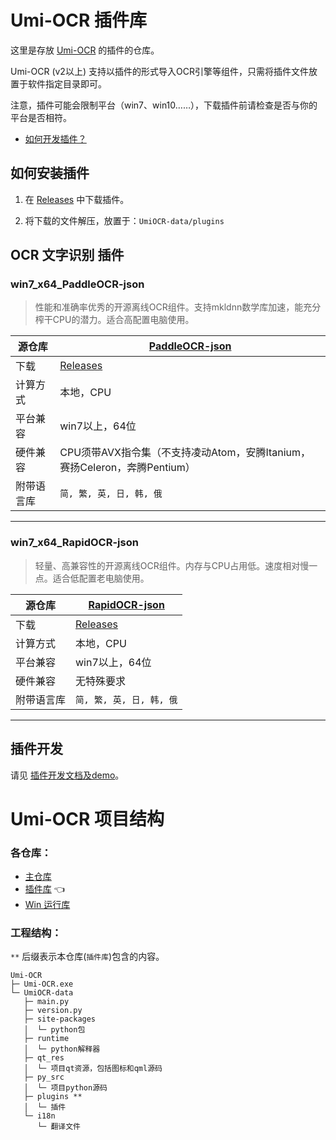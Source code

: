 # Umi-OCR 插件库

这里是存放 [Umi-OCR](https://github.com/hiroi-sora/Umi-OCR) 的插件的仓库。

Umi-OCR (v2以上) 支持以插件的形式导入OCR引擎等组件，只需将插件文件放置于软件指定目录即可。

注意，插件可能会限制平台（win7、win10……），下载插件前请检查是否与你的平台是否相符。

- [如何开发插件？](#插件开发)

## 如何安装插件

1. 在 [Releases](https://github.com/hiroi-sora/Umi-OCR_plugins/releases) 中下载插件。

2. 将下载的文件解压，放置于：`UmiOCR-data/plugins`

## OCR 文字识别 插件

### win7_x64_PaddleOCR-json

> 性能和准确率优秀的开源离线OCR组件。支持mkldnn数学库加速，能充分榨干CPU的潜力。适合高配置电脑使用。

| 源仓库     | [PaddleOCR-json](https://github.com/hiroi-sora/PaddleOCR-json)            |
| ---------- | ------------------------------------------------------------------------- |
| 下载       | [Releases](https://github.com/hiroi-sora/Umi-OCR_plugins/releases)        |
| 计算方式   | 本地，CPU                                                                 |
| 平台兼容   | win7以上，64位                                                            |
| 硬件兼容   | CPU须带AVX指令集（不支持凌动Atom，安腾Itanium，赛扬Celeron，奔腾Pentium） |
| 附带语言库 | `简, 繁, 英, 日, 韩, 俄`                                                  |

---

### win7_x64_RapidOCR-json

> 轻量、高兼容性的开源离线OCR组件。内存与CPU占用低。速度相对慢一点。适合低配置老电脑使用。

| 源仓库     | [RapidOCR-json](https://github.com/hiroi-sora/RapidOCR-json)       |
| ---------- | ------------------------------------------------------------------ |
| 下载       | [Releases](https://github.com/hiroi-sora/Umi-OCR_plugins/releases) |
| 计算方式   | 本地，CPU                                                          |
| 平台兼容   | win7以上，64位                                                     |
| 硬件兼容   | 无特殊要求                                                         |
| 附带语言库 | `简, 繁, 英, 日, 韩, 俄`                                           |

---

## 插件开发

请见 [插件开发文档及demo](demo_AbaOCR)。

# Umi-OCR 项目结构

### 各仓库：

- [主仓库](https://github.com/hiroi-sora/Umi-OCR)
- [插件库](https://github.com/hiroi-sora/Umi-OCR_plugins) 👈
- [Win 运行库](https://github.com/hiroi-sora/Umi-OCR_runtime_windows)

### 工程结构：

`**` 后缀表示本仓库(`插件库`)包含的内容。

```
Umi-OCR
├─ Umi-OCR.exe
└─ UmiOCR-data
   ├─ main.py
   ├─ version.py
   ├─ site-packages
   │  └─ python包
   ├─ runtime
   │  └─ python解释器
   ├─ qt_res
   │  └─ 项目qt资源，包括图标和qml源码
   ├─ py_src
   │  └─ 项目python源码
   ├─ plugins **
   │  └─ 插件
   └─ i18n
      └─ 翻译文件
```